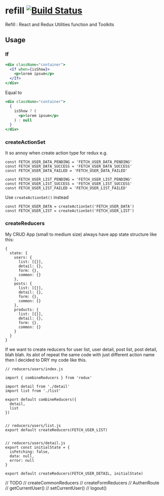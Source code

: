 # refill [![Build Status](https://semaphoreci.com/api/v1/phonbopit/refill/branches/master/badge.svg)](https://semaphoreci.com/phonbopit/refill)

Refill : React and Redux Utilities function and Toolkits

## Usage

### If

```jsx
<div className="container">
  <If when={isShow}>
    <p>lorem ipsum</p>
  </If>
</div>
```

Equal to

```jsx
<div className="container">
  {
    isShow ? (
      <p>lorem ipsum</p>
    ) : null
  }
</div>
```

### createActionSet

It so annoy when create action type for redux e.g.

```
const FETCH_USER_DATA_PENDING = 'FETCH_USER_DATA_PENDING'
const FETCH_USER_DATA_SUCCESS = 'FETCH_USER_DATA_SUCCESS'
const FETCH_USER_DATA_FAILED = 'FETCH_USER_DATA_FAILED'

const FETCH_USER_LIST_PENDING = 'FETCH_USER_LIST_PENDING'
const FETCH_USER_LIST_SUCCESS = 'FETCH_USER_LIST_SUCCESS'
const FETCH_USER_LIST_FAILED = 'FETCH_USER_LIST_FAILED'
```

Use `createActionSet()` instead

```
const FETCH_USER_DATA = createActionSet('FETCH_USER_DATA')
const FETCH_USER_LIST = createActionSet('FETCH_USER_LIST')
```

### createReducers

My CRUD App (small to medium size) always have app state structure like this:

```
{
  state: {
    users: {
      list: [{}],
      detail: {},
      form: {},
      common: {}
    },
    posts: {
      list: [{}],
      detail: {},
      form: {},
      common: {}
    },
    products: {
      list: [{}],
      detail: {},
      form: {}.
      common: {}
    }
  }
}
```

If we want to create reducers for user list, user detail, post list, post detail, blah blah. its alot of repeat the same code with just different action name then I decided to DRY my code like this.

```
// reducers/users/index.js

import { combineReducers } from 'redux'

import detail from './detail'
import list from './list'

export default combineReducers({
  detail,
  list
})


// reducers/users/list.js
export default createReducers(FETCH_USER_LIST)


// reducers/users/detail.js
export const initialState = {
  isFetching: false,
  data: null,
  error: null
}

export default createReducers(FETCH_USER_DETAIL, initialState)
```


// TODO
// createCommonReducers
// createFormReducers
// AuthenRoute
// getCurrentUser()
// setCurrentUser()
// logout()
